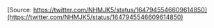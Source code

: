 [Source: https://twitter.com/NHMJK5/status/1647945546609614850](https://twitter.com/NHMJK5/status/1647945546609614850)